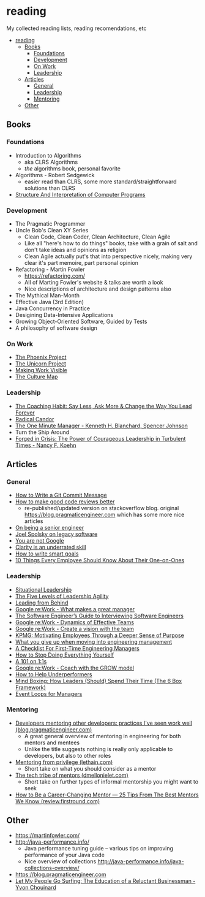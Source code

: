 # reading
My collected reading lists, reading recomendations, etc

- [reading](#reading)
  - [Books](#books)
    - [Foundations](#foundations)
    - [Development](#development)
    - [On Work](#on-work)
    - [Leadership](#leadership)
  - [Articles](#articles)
    - [General](#general)
    - [Leadership](#leadership-1)
    - [Mentoring](#mentoring)
  - [Other](#other)

## Books 

### Foundations 
* Introduction to Algorithms 
  * aka CLRS Algorithms
  * _the_ algorithms book, personal favorite
* Algorithms - Robert Sedgewick
  * easier read than CLRS, some more standard/straightforward solutions than CLRS
* [Structure And Interpretation of Computer Programs](https://mitpress.mit.edu/sites/default/files/sicp/full-text/book/book.html)

### Development
* The Pragmatic Programmer
* Uncle Bob's Clean XY Series
  * Clean Code, Clean Coder, Clean Architecture, Clean Agile
  * Like all "here's how to do things" books, take with a grain of salt and don't take ideas and opinions as religion
  * Clean Agile actually put's that into perspective nicely, making very clear it's part memoire, part personal opinion 
* Refactoring - Martin Fowler
  * https://refactoring.com/
  * All of Marting Fowler's website & talks are worth a look
  * Nice descriptions of architecture and design patterns also
* The Mythical Man-Month
* Effective Java (3rd Edition)
* Java Concurrency in Practice
* Desigining Data-Intensive Applications
* Growing Object-Oriented Software, Guided by Tests
* A philosophy of software design

### On Work
* [The Phoenix Project](https://www.goodreads.com/book/show/17255186-the-phoenix-project)
* [The Unicorn Project](https://www.goodreads.com/book/show/44333183-the-unicorn-project)
* [Making Work Visible](https://www.goodreads.com/book/show/36458712-making-work-visible)
* [The Culture Map](https://www.goodreads.com/en/book/show/22085568-the-culture-map)

### Leadership
* [The Coaching Habit: Say Less, Ask More & Change the Way You Lead Forever](https://boxofcrayons.com/the-coaching-habit-book/)
* [Radical Candor](https://www.radicalcandor.com/)
* [The One Minute Manager - Kenneth H. Blanchard, Spencer Johnson](https://www.goodreads.com/book/show/763362.The_One_Minute_Manager)
* Turn the Ship Around
* [Forged in Crisis: The Power of Courageous Leadership in Turbulent Times - Nancy F. Koehn](https://www.goodreads.com/book/show/34466851-forged-in-crisis)

## Articles

### General
* [How to Write a Git Commit Message](https://chris.beams.io/posts/git-commit/)
* [How to make good code reviews better](https://stackoverflow.blog/2019/09/30/how-to-make-good-code-reviews-better/)
  * re-published/updated version on stackoverflow blog. original https://blog.pragmaticengineer.com which has some more nice articles
* [On being a senior engineer](https://www.kitchensoap.com/2012/10/25/on-being-a-senior-engineer/)
* [Joel Spolsky on legacy software](https://www.joelonsoftware.com/2000/04/06/things-you-should-never-do-part-i/)
* [You are not Google](https://blog.bradfieldcs.com/you-are-not-google-84912cf44afb)
* [Clarity is an underrated skill](https://tomgamon.com/posts/clarity/)
* [How to write smart goals](https://www.atlassian.com/blog/productivity/how-to-write-smart-goals)
* [10 Things Every Employee Should Know About Their One-on-Ones](https://getlighthouse.com/blog/one-on-ones-employee-know/)

### Leadership
* [Situational Leadership](https://situational.com/blog/the-four-leadership-styles-of-situational-leadership/)
* [The Five Levels of Leadership Agility](https://www.amanet.org/articles/the-five-levels-of-leadership-agility/?utm_source=pocket_mylist)
* [Leading from Behind](https://hbr.org/2010/05/leading-from-behind)
* [Google re:Work - What makes a great manager](https://rework.withgoogle.com/guides/managers-identify-what-makes-a-great-manager/steps/learn-about-googles-manager-research/)
* [The Software Engineer’s Guide to Interviewing Software Engineers](https://cgroom.medium.com/the-software-engineers-guide-to-interviewing-software-engineers-980bbfdb4006)
* [Google re:Work - Dynamics of Effective Teams](https://rework.withgoogle.com/guides/understanding-team-effectiveness/steps/identify-dynamics-of-effective-teams/)
* [Google re:Work - Create a vision with the team](https://rework.withgoogle.com/guides/managers-set-and-communicate-a-team-vision/steps/create-a-vision-with-the-team/)
* [KPMG: Motivating Employees Through a Deeper Sense of Purpose](https://rework.withgoogle.com/case-studies/KPMG-purpose/?utm_source=pocket_mylist)
* [What you give up when moving into engineering management](https://stackoverflow.blog/2022/02/23/what-you-give-up-when-moving-into-engineering-management/?utm_source=pocket_mylist)
* [A Checklist For First-Time Engineering Managers](https://blog.pragmaticengineer.com/checklist-for-first-time-managers/)
* [How to Stop Doing Everything Yourself](https://www.inc.com/david-finkel/how-to-stop-doing-everything-yourself.html)
* [A 101 on 1:1s](https://engineering.atspotify.com/2015/12/a-101-on-11s/)
* [Google re:Work - Coach with the GROW model](https://rework.withgoogle.com/guides/managers-coach-managers-to-coach/steps/coach-with-the-grow-model/)
* [How to Help Underperformers](https://hybridhacker.email/p/how-to-help-underperformers)
* [Mind Boxing: How Leaders (Should) Spend Their Time (The 6 Box Framework)](https://archive.ph/nGPrq)
* [Event Loops for Managers](https://hugodias.substack.com/p/event-loops-for-managers)

### Mentoring
* [Developers mentoring other developers: practices I've seen work well (blog.pragmaticengineer.com)](https://blog.pragmaticengineer.com/developers-mentoring-other-developers)
  * A great general overview of mentoring in engineering for both mentors and mentees
  * Unlike the title suggests nothing is really only applicable to developers, but also to other roles
* [Mentoring from privilege (lethain.com)](https://lethain.com/mentoring-from-privilege)
  * Short take on what you should consider as a mentor
* [The tech tribe of mentors (dmellonielet.com)](https://dmellonielet.com/2020/10/20/tech-tribe-of-mentors.html)
  * Short take on further types of informal mentorship you might want to seek
* [How to Be a Career-Changing Mentor — 25 Tips From The Best Mentors We Know (review.firstround.com)](https://review.firstround.com/how-to-be-a-career-changing-mentor-25-tips-from-the-best-mentors-we-know)

## Other
* https://martinfowler.com/
* http://java-performance.info/
  * Java performance tuning guide – various tips on improving performance of your Java code
  * Nice overview of collections http://java-performance.info/java-collections-overview/
* https://blog.pragmaticengineer.com
* [Let My People Go Surfing: The Education of a Reluctant Businessman - Yvon Chouinard](https://www.goodreads.com/book/show/22155.Let_My_People_Go_Surfing)
